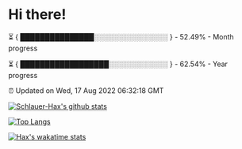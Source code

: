 # Hi there!

⏳ { ███████████████░░░░░░░░░░░░░░░ } - 52.49% - Month progress

⏳ { ██████████████████░░░░░░░░░░░░ } - 62.54% - Year progress

⏰ Updated on Wed, 17 Aug 2022 06:32:18 GMT


[![Schlauer-Hax's github stats](https://github-readme-stats.vercel.app/api?username=Schlauer-Hax&show_icons=true&theme=dark&count_private=true)](https://github.com/Schlauer-Hax)


[![Top Langs](https://github-readme-stats.vercel.app/api/top-langs/?username=Schlauer-Hax&layout=compact&theme=dark)](https://github.com/Schlauer-Hax?tab=repositories)


[![Hax's wakatime stats](https://github-readme-stats.vercel.app/api/wakatime?username=Hax&theme=dark)](https://wakatime.com/@Hax)

